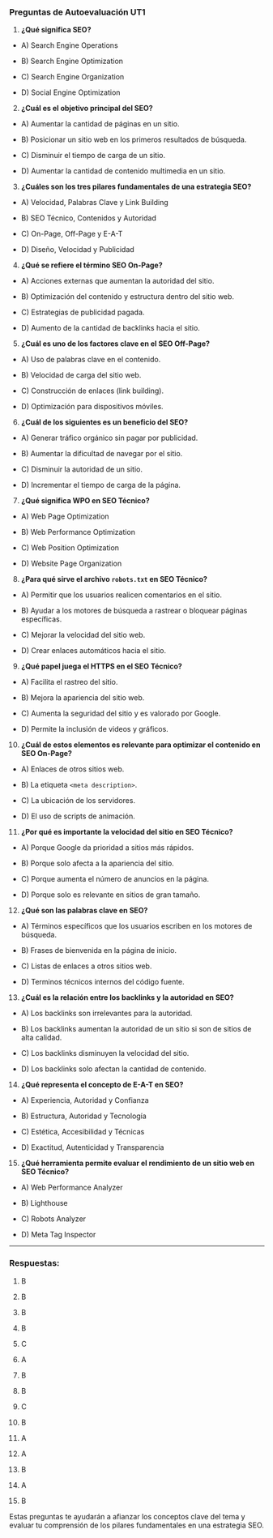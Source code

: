 ### Preguntas de Autoevaluación  UT1
 
1. **¿Qué significa SEO?** 
  - A) Search Engine Operations

  - B) Search Engine Optimization

  - C) Search Engine Organization

  - D) Social Engine Optimization
 
2. **¿Cuál es el objetivo principal del SEO?** 
  - A) Aumentar la cantidad de páginas en un sitio.

  - B) Posicionar un sitio web en los primeros resultados de búsqueda.

  - C) Disminuir el tiempo de carga de un sitio.

  - D) Aumentar la cantidad de contenido multimedia en un sitio.
 
3. **¿Cuáles son los tres pilares fundamentales de una estrategia SEO?** 
  - A) Velocidad, Palabras Clave y Link Building

  - B) SEO Técnico, Contenidos y Autoridad

  - C) On-Page, Off-Page y E-A-T

  - D) Diseño, Velocidad y Publicidad
 
4. **¿Qué se refiere el término SEO On-Page?** 
  - A) Acciones externas que aumentan la autoridad del sitio.

  - B) Optimización del contenido y estructura dentro del sitio web.

  - C) Estrategias de publicidad pagada.

  - D) Aumento de la cantidad de backlinks hacia el sitio.
 
5. **¿Cuál es uno de los factores clave en el SEO Off-Page?** 
  - A) Uso de palabras clave en el contenido.

  - B) Velocidad de carga del sitio web.

  - C) Construcción de enlaces (link building).

  - D) Optimización para dispositivos móviles.
 
6. **¿Cuál de los siguientes es un beneficio del SEO?** 
  - A) Generar tráfico orgánico sin pagar por publicidad.

  - B) Aumentar la dificultad de navegar por el sitio.

  - C) Disminuir la autoridad de un sitio.

  - D) Incrementar el tiempo de carga de la página.
 
7. **¿Qué significa WPO en SEO Técnico?** 
  - A) Web Page Optimization

  - B) Web Performance Optimization

  - C) Web Position Optimization

  - D) Website Page Organization
 
8. **¿Para qué sirve el archivo `robots.txt` en SEO Técnico?** 
  - A) Permitir que los usuarios realicen comentarios en el sitio.

  - B) Ayudar a los motores de búsqueda a rastrear o bloquear páginas específicas.

  - C) Mejorar la velocidad del sitio web.

  - D) Crear enlaces automáticos hacia el sitio.
 
9. **¿Qué papel juega el HTTPS en el SEO Técnico?** 
  - A) Facilita el rastreo del sitio.

  - B) Mejora la apariencia del sitio web.

  - C) Aumenta la seguridad del sitio y es valorado por Google.

  - D) Permite la inclusión de videos y gráficos.
 
10. **¿Cuál de estos elementos es relevante para optimizar el contenido en SEO On-Page?** 
  - A) Enlaces de otros sitios web.
 
  - B) La etiqueta `<meta description>`.

  - C) La ubicación de los servidores.

  - D) El uso de scripts de animación.
 
11. **¿Por qué es importante la velocidad del sitio en SEO Técnico?** 
  - A) Porque Google da prioridad a sitios más rápidos.

  - B) Porque solo afecta a la apariencia del sitio.

  - C) Porque aumenta el número de anuncios en la página.

  - D) Porque solo es relevante en sitios de gran tamaño.
 
12. **¿Qué son las palabras clave en SEO?** 
  - A) Términos específicos que los usuarios escriben en los motores de búsqueda.

  - B) Frases de bienvenida en la página de inicio.

  - C) Listas de enlaces a otros sitios web.

  - D) Terminos técnicos internos del código fuente.
 
13. **¿Cuál es la relación entre los backlinks y la autoridad en SEO?** 
  - A) Los backlinks son irrelevantes para la autoridad.

  - B) Los backlinks aumentan la autoridad de un sitio si son de sitios de alta calidad.

  - C) Los backlinks disminuyen la velocidad del sitio.

  - D) Los backlinks solo afectan la cantidad de contenido.
 
14. **¿Qué representa el concepto de E-A-T en SEO?** 
  - A) Experiencia, Autoridad y Confianza

  - B) Estructura, Autoridad y Tecnología

  - C) Estética, Accesibilidad y Técnicas

  - D) Exactitud, Autenticidad y Transparencia
 
15. **¿Qué herramienta permite evaluar el rendimiento de un sitio web en SEO Técnico?** 
  - A) Web Performance Analyzer

  - B) Lighthouse

  - C) Robots Analyzer

  - D) Meta Tag Inspector

---

### Respuestas: 

1. B

2. B

3. B

4. B

5. C

6. A

7. B

8. B

9. C

10. B

11. A

12. A

13. B

14. A

15. B

Estas preguntas te ayudarán a afianzar los conceptos clave del tema y evaluar tu comprensión de los pilares fundamentales en una estrategia SEO.